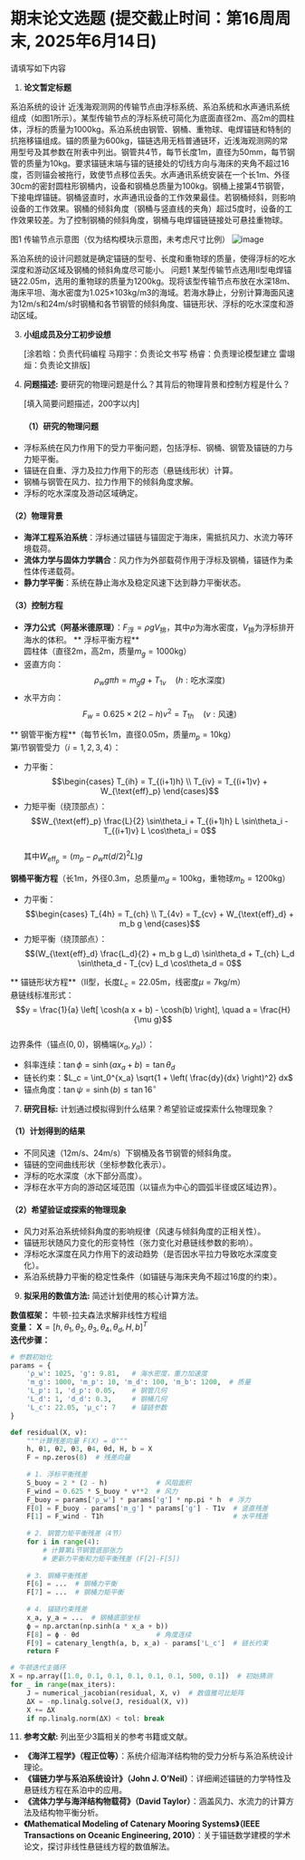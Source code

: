 # 期末论文选题 (提交截止时间：第16周周末, 2025年6月14日)

请填写如下内容

1. **论文暂定标题**
   
  系泊系统的设计
近浅海观测网的传输节点由浮标系统、系泊系统和水声通讯系统组成（如图1所示）。某型传输节点的浮标系统可简化为底面直径2m、高2m的圆柱体，浮标的质量为1000kg。系泊系统由钢管、钢桶、重物球、电焊锚链和特制的抗拖移锚组成。锚的质量为600kg，锚链选用无档普通链环，近浅海观测网的常用型号及其参数在附表中列出。钢管共4节，每节长度1m，直径为50mm，每节钢管的质量为10kg。要求锚链末端与锚的链接处的切线方向与海床的夹角不超过16度，否则锚会被拖行，致使节点移位丢失。水声通讯系统安装在一个长1m、外径30cm的密封圆柱形钢桶内，设备和钢桶总质量为100kg。钢桶上接第4节钢管，下接电焊锚链。钢桶竖直时，水声通讯设备的工作效果最佳。若钢桶倾斜，则影响设备的工作效果。钢桶的倾斜角度（钢桶与竖直线的夹角）超过5度时，设备的工作效果较差。为了控制钢桶的倾斜角度，钢桶与电焊锚链链接处可悬挂重物球。

图1  传输节点示意图（仅为结构模块示意图，未考虑尺寸比例）
![image](https://github.com/user-attachments/assets/078f2cec-ab56-456a-8287-9edde7089099)

系泊系统的设计问题就是确定锚链的型号、长度和重物球的质量，使得浮标的吃水深度和游动区域及钢桶的倾斜角度尽可能小。
问题1  某型传输节点选用II型电焊锚链22.05m，选用的重物球的质量为1200kg。现将该型传输节点布放在水深18m、海床平坦、海水密度为1.025×103kg/m3的海域。若海水静止，分别计算海面风速为12m/s和24m/s时钢桶和各节钢管的倾斜角度、锚链形状、浮标的吃水深度和游动区域。

3. **小组成员及分工初步设想**
   
   [涂若晗：负责代码编程
   马翔宇：负责论文书写
   杨睿：负责理论模型建立
   雷翊烜：负责论文排版]

5. **问题描述:** 要研究的物理问题是什么？其背后的物理背景和控制方程是什么？
   
   [填入简要问题描述，200字以内]
   #### （1）研究的物理问题
- 浮标系统在风力作用下的受力平衡问题，包括浮标、钢桶、钢管及锚链的力与力矩平衡。
- 锚链在自重、浮力及拉力作用下的形态（悬链线形状）计算。
- 钢桶与钢管在风力、拉力作用下的倾斜角度求解。
- 浮标的吃水深度及游动区域确定。

#### （2）物理背景
- **海洋工程系泊系统**：浮标通过锚链与锚固定于海床，需抵抗风力、水流力等环境载荷。
- **流体力学与固体力学耦合**：风力作为外部载荷作用于浮标及钢桶，锚链作为柔性体传递载荷。
- **静力学平衡**：系统在静止海水及稳定风速下达到静力平衡状态。

#### （3）控制方程
- **浮力公式（阿基米德原理）**：$F_{\text{浮}} = \rho g V_{\text{排}}$，其中$\rho$为海水密度，$V_{\text{排}}$为浮标排开海水的体积。
** 浮标平衡方程**  
圆柱体（直径2m，高2m，质量$m_g=1000$kg）  
- 竖直方向：  
  $$\rho_w g \pi h = m_g g + T_{1v}\quad (h: \text{吃水深度})$$
- 水平方向：  
  $$F_w = 0.625 \times 2(2-h)v^2 = T_{1h}\quad (v: \text{风速})$$

** 钢管平衡方程**（每节长1m，直径0.05m，质量$m_p=10$kg）  
第$i$节钢管受力（$i=1,2,3,4$）：
- 力平衡：  
  $$\begin{cases} T_{ih} = T_{(i+1)h} \\ T_{iv} = T_{(i+1)v} + W_{\text{eff}_p} \end{cases}$$
- 力矩平衡（绕顶部点）：  
  $$W_{\text{eff}_p} \frac{L}{2} \sin\theta_i + T_{(i+1)h} L \sin\theta_i - T_{(i+1)v} L \cos\theta_i = 0$$  
  其中$W_{\text{eff}_p} = (m_p - \rho_w \pi (d/2)^2 L)g$

**钢桶平衡方程**（长1m，外径0.3m，总质量$m_d=100$kg，重物球$m_b=1200$kg）  
- 力平衡：  
  $$\begin{cases} T_{4h} = T_{ch} \\ T_{4v} = T_{cv} + W_{\text{eff}_d} + m_b g \end{cases}$$
- 力矩平衡（绕顶部点）：  
  $$(W_{\text{eff}_d} \frac{L_d}{2} + m_b g L_d) \sin\theta_d + T_{ch} L_d \sin\theta_d - T_{cv} L_d \cos\theta_d = 0$$

** 锚链形状方程**（II型，长度$L_c=22.05$m，线密度$\mu=7$kg/m）  
悬链线标准形式：  
$$y = \frac{1}{a} \left[ \cosh(a x + b) - \cosh(b) \right], \quad a = \frac{H}{\mu g}$$  
边界条件（锚点$(0,0)$，钢桶端$(x_a,y_a)$）：
- 斜率连续：$\tan\phi = \sinh(a x_a + b) = \tan\theta_d$
- 链长约束：$L_c = \int_0^{x_a} \sqrt{1 + \left( \frac{dy}{dx} \right)^2} dx$
- 锚点角度：$\tan\psi = \sinh(b) \leq \tan 16^\circ$


7. **研究目标:** 计划通过模拟得到什么结果？希望验证或探索什么物理现象？
   
#### （1）计划得到的结果
- 不同风速（12m/s、24m/s）下钢桶及各节钢管的倾斜角度。
- 锚链的空间曲线形状（坐标参数化表示）。
- 浮标的吃水深度（水下部分高度）。
- 浮标在水平方向的游动区域范围（以锚点为中心的圆弧半径或区域边界）。

#### （2）希望验证或探索的物理现象
- 风力对系泊系统倾斜角度的影响规律（风速与倾斜角度的正相关性）。
- 锚链形状随风力变化的形变特性（张力变化对悬链线参数的影响）。
- 浮标吃水深度在风力作用下的波动趋势（是否因水平拉力导致吃水深度变化）。
- 系泊系统静力平衡的稳定性条件（如锚链与海床夹角不超过16度的约束）。

9. **拟采用的数值方法:** 简述计划使用的核心计算方法。
    
**数值框架：** 牛顿-拉夫森法求解非线性方程组  
**变量：** $\mathbf{X} = [h, \theta_1, \theta_2, \theta_3, \theta_4, \theta_d, H, b]^T$  
**迭代步骤：**
```python
# 参数初始化
params = {
    'ρ_w': 1025, 'g': 9.81,   # 海水密度，重力加速度
    'm_g': 1000, 'm_p': 10, 'm_d': 100, 'm_b': 1200,  # 质量
    'L_p': 1, 'd_p': 0.05,    # 钢管几何
    'L_d': 1, 'd_d': 0.3,     # 钢桶几何
    'L_c': 22.05, 'μ_c': 7    # 锚链参数
}

def residual(X, v):
    """计算残差向量 F(X) = 0"""
    h, θ1, θ2, θ3, θ4, θd, H, b = X
    F = np.zeros(8)  # 残差向量
    
    # 1. 浮标平衡残差
    S_buoy = 2 * (2 - h)            # 风阻面积
    F_wind = 0.625 * S_buoy * v**2  # 风力
    F_buoy = params['ρ_w'] * params['g'] * np.pi * h  # 浮力
    F[0] = F_buoy - params['m_g'] * params['g'] - T1v  # 竖直残差
    F[1] = F_wind - T1h                                # 水平残差
    
    # 2. 钢管力矩平衡残差（4节）
    for i in range(4):
        # 计算第i节钢管底部张力
        # 更新力平衡和力矩平衡残差 (F[2]-F[5])
    
    # 3. 钢桶平衡残差
    F[6] = ...  # 钢桶力平衡
    F[7] = ...  # 钢桶力矩平衡
    
    # 4. 锚链约束残差
    x_a, y_a = ...  # 钢桶底部坐标
    ϕ = np.arctan(np.sinh(a * x_a + b))
    F[8] = ϕ - θd                   # 角度连续
    F[9] = catenary_length(a, b, x_a) - params['L_c']  # 链长约束
    return F

# 牛顿迭代主循环
X = np.array([1.0, 0.1, 0.1, 0.1, 0.1, 0.1, 500, 0.1])  # 初始猜测
for _ in range(max_iters):
    J = numerical_jacobian(residual, X, v)  # 数值雅可比矩阵
    ΔX = -np.linalg.solve(J, residual(X, v))
    X += ΔX
    if np.linalg.norm(ΔX) < tol: break
```
11. **参考文献:** 列出至少3篇相关的参考书籍或文献。
    
- **《海洋工程学》（程正位等）**：系统介绍海洋结构物的受力分析与系泊系统设计理论。
- **《锚链力学与系泊系统设计》（John J. O’Neil）**：详细阐述锚链的力学特性及悬链线方程在系泊中的应用。
- **《流体力学与海洋结构物载荷》（David Taylor）**：涵盖风力、水流力的计算方法及结构物平衡分析。
- **《Mathematical Modeling of Catenary Mooring Systems》（IEEE Transactions on Oceanic Engineering, 2010）**：关于锚链数学建模的学术论文，探讨非线性悬链线方程的数值解法。

